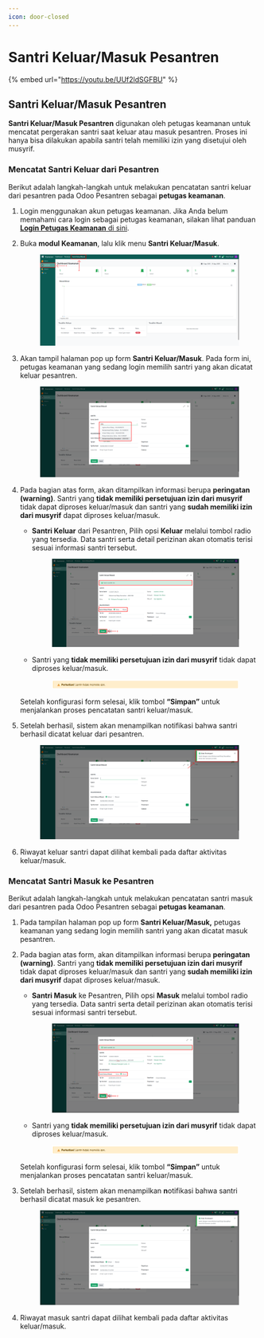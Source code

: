 ```yaml
---
icon: door-closed
---
```


# Santri Keluar/Masuk Pesantren

{% embed url="https://youtu.be/UUf2ldSGFBU" %}

## Santri Keluar/Masuk Pesantren

**Santri Keluar/Masuk Pesantren** digunakan oleh petugas keamanan untuk mencatat pergerakan santri saat keluar atau masuk pesantren. Proses ini hanya bisa dilakukan apabila santri telah memiliki izin yang disetujui oleh musyrif.

### Mencatat Santri Keluar dari Pesantren

Berikut adalah langkah-langkah untuk melakukan pencatatan santri keluar dari pesantren pada Odoo Pesantren sebagai **petugas keamanan**.

1. Login menggunakan akun petugas keamanan. Jika Anda belum memahami cara login sebagai petugas keamanan, silakan lihat panduan [**Login Petugas Keamanan** di sini](../../setup-and-konfigurasi/panduan-login/login-petugas-keamanan.md).
2.  Buka **modul Keamanan**, lalu klik menu **Santri Keluar/Masuk**.

    <figure><img src="../../.gitbook/assets/images-410.png" alt=""><figcaption></figcaption></figure>


3.  Akan tampil halaman pop up form **Santri Keluar/Masuk**. Pada form ini, petugas keamanan yang sedang login memilih santri yang akan dicatat keluar pesantren.

    <figure><img src="../../.gitbook/assets/images-411.png" alt=""><figcaption></figcaption></figure>


4.  Pada bagian atas form, akan ditampilkan informasi berupa **peringatan (warning)**. Santri yang **tidak memiliki persetujuan izin dari musyrif** tidak dapat diproses keluar/masuk dan santri yang **sudah memiliki izin dari musyrif** dapat diproses keluar/masuk.

    *   **Santri Keluar** dari Pesantren, Pilih opsi **Keluar** melalui tombol radio yang tersedia. Data santri serta detail perizinan akan otomatis terisi sesuai informasi santri tersebut.&#x20;

        <figure><img src="../../.gitbook/assets/images-412.png" alt=""><figcaption></figcaption></figure>


    *   Santri yang **tidak memiliki persetujuan izin dari musyrif** tidak dapat diproses keluar/masuk.

        <figure><img src="../../.gitbook/assets/images-416.png" alt=""><figcaption></figcaption></figure>



    Setelah konfigurasi form selesai, klik tombol **“Simpan”** untuk menjalankan proses pencatatan santri keluar/masuk.
5.  Setelah berhasil, sistem akan menampilkan notifikasi bahwa santri berhasil dicatat keluar dari pesantren.

    <figure><img src="../../.gitbook/assets/images-413 (1).png" alt=""><figcaption></figcaption></figure>


6. Riwayat keluar santri dapat dilihat kembali pada daftar aktivitas keluar/masuk.

### Mencatat Santri Masuk ke Pesantren

Berikut adalah langkah-langkah untuk melakukan pencatatan santri masuk dari pesantren pada Odoo Pesantren sebagai **petugas keamanan**.

1. Pada tampilan halaman pop up form **Santri Keluar/Masuk,** petugas keamanan yang sedang login memilih santri yang akan dicatat masuk pesantren.
2.  Pada bagian atas form, akan ditampilkan informasi berupa **peringatan (warning)**. Santri yang **tidak memiliki persetujuan izin dari musyrif** tidak dapat diproses keluar/masuk dan santri yang **sudah memiliki izin dari musyrif** dapat diproses keluar/masuk.

    *   **Santri Masuk** ke Pesantren, Pilih opsi **Masuk** melalui tombol radio yang tersedia. Data santri serta detail perizinan akan otomatis terisi sesuai informasi santri tersebut.

        <figure><img src="../../.gitbook/assets/images-414.png" alt=""><figcaption></figcaption></figure>


    *   Santri yang **tidak memiliki persetujuan izin dari musyrif** tidak dapat diproses keluar/masuk.

        <figure><img src="../../.gitbook/assets/images-416.png" alt=""><figcaption></figcaption></figure>



    Setelah konfigurasi form selesai, klik tombol **“Simpan”** untuk menjalankan proses pencatatan santri keluar/masuk.
3.  Setelah berhasil, sistem akan menampilkan **n**otifikasi bahwa santri berhasil dicatat masuk ke pesantren.

    <figure><img src="../../.gitbook/assets/images-415.png" alt=""><figcaption></figcaption></figure>


4. Riwayat masuk santri dapat dilihat kembali pada daftar aktivitas keluar/masuk.
